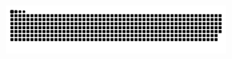 <picture>
  <source media="(prefers-color-scheme: dark)" srcset="https://raw.githubusercontent.com/wyf9/wyf9/output/github-contribution-grid-snake-dark.svg">
  <source media="(prefers-color-scheme: light)" srcset="https://raw.githubusercontent.com/wyf9/wyf9/output/github-contribution-grid-snake.svg">
  <img alt="github contribution grid snake animation" src="https://raw.githubusercontent.com/wyf9/wyf9/output/github-contribution-grid-snake.svg">
</picture>
